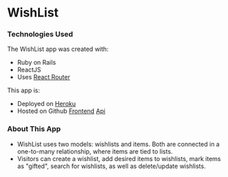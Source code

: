 WishList
======

### Technologies Used

The WishList app was created with:

- Ruby on Rails
- ReactJS
- Uses [React Router](https://reacttraining.com/react-router/)

This app is:

- Deployed on [Heroku](https://the-wish-list-app.herokuapp.com/)
- Hosted on Github
[Frontend](https://github.com/ekahialoha/wishlist-frontend)
[Api](https://github.com/ekahialoha/wishlist-api)


### About This App

- WishList uses two models: wishlists and items. Both are connected in a one-to-many relationship, where items are tied to lists.
- Visitors can create a wishlist, add desired items to wishlists, mark items as "gifted", search for wishlists, as well as delete/update wishlists.
